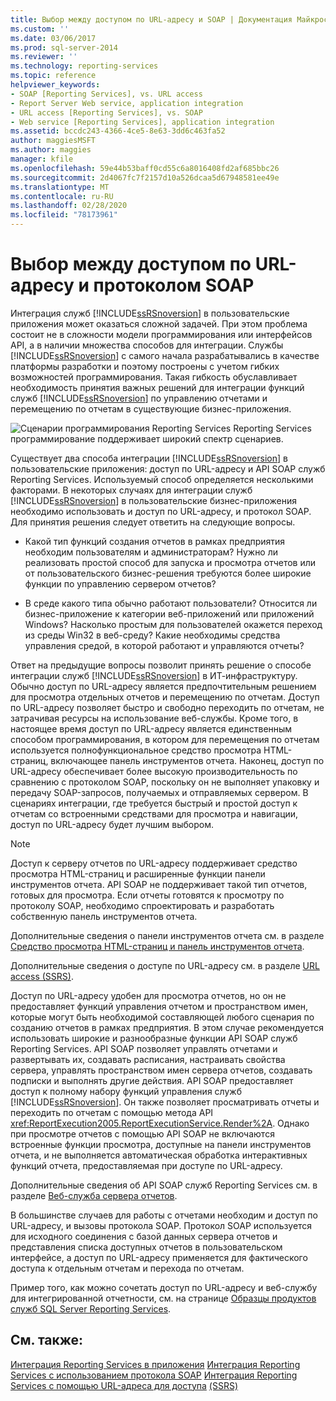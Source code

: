 ```yaml
---
title: Выбор между доступом по URL-адресу и SOAP | Документация Майкрософт
ms.custom: ''
ms.date: 03/06/2017
ms.prod: sql-server-2014
ms.reviewer: ''
ms.technology: reporting-services
ms.topic: reference
helpviewer_keywords:
- SOAP [Reporting Services], vs. URL access
- Report Server Web service, application integration
- URL access [Reporting Services], vs. SOAP
- Web service [Reporting Services], application integration
ms.assetid: bccdc243-4366-4ce5-8e63-3dd6c463fa52
author: maggiesMSFT
ms.author: maggies
manager: kfile
ms.openlocfilehash: 59e44b53baff0cd55c6a8016408fd2af685bbc26
ms.sourcegitcommit: 2d4067fc7f2157d10a526dcaa5d67948581ee49e
ms.translationtype: MT
ms.contentlocale: ru-RU
ms.lasthandoff: 02/28/2020
ms.locfileid: "78173961"
---
```

# <a name="choosing-between-url-access-and-soap"></a>Выбор между доступом по URL-адресу и протоколом SOAP
  Интеграция служб [!INCLUDE[ssRSnoversion](../../includes/ssrsnoversion-md.md)] в пользовательские приложения может оказаться сложной задачей. При этом проблема состоит не в сложности модели программирования или интерфейсов API, а в наличии множества способов для интеграции. Службы [!INCLUDE[ssRSnoversion](../../includes/ssrsnoversion-md.md)] с самого начала разрабатывались в качестве платформы разработки и поэтому построены с учетом гибких возможностей программирования. Такая гибкость обуславливает необходимость принятия важных решений для интеграции функций служб [!INCLUDE[ssRSnoversion](../../includes/ssrsnoversion-md.md)] по управлению отчетами и перемещению по отчетам в существующие бизнес-приложения.

 ![Сценарии программирования Reporting Services](../../../2014/reporting-services/media/bk-ext-04.gif "Сценарии программирования служб Reporting Services") Reporting Services программирование поддерживает широкий спектр сценариев.

 Существует два способа интеграции [!INCLUDE[ssRSnoversion](../../includes/ssrsnoversion-md.md)] в пользовательские приложения: доступ по URL-адресу и API SOAP служб Reporting Services. Используемый способ определяется несколькими факторами. В некоторых случаях для интеграции служб [!INCLUDE[ssRSnoversion](../../includes/ssrsnoversion-md.md)] в пользовательские бизнес-приложения необходимо использовать и доступ по URL-адресу, и протокол SOAP. Для принятия решения следует ответить на следующие вопросы.

-   Какой тип функций создания отчетов в рамках предприятия необходим пользователям и администраторам? Нужно ли реализовать простой способ для запуска и просмотра отчетов или от пользовательского бизнес-решения требуются более широкие функции по управлению сервером отчетов?

-   В среде какого типа обычно работают пользователи? Относится ли бизнес-приложение к категории веб-приложений или приложений Windows? Насколько простым для пользователей окажется переход из среды Win32 в веб-среду? Какие необходимы средства управления средой, в которой работают и управляются отчеты?

 Ответ на предыдущие вопросы позволит принять решение о способе интеграции служб [!INCLUDE[ssRSnoversion](../../includes/ssrsnoversion-md.md)] в ИТ-инфраструктуру. Обычно доступ по URL-адресу является предпочтительным решением для просмотра отдельных отчетов и перемещению по отчетам. Доступ по URL-адресу позволяет быстро и свободно переходить по отчетам, не затрачивая ресурсы на использование веб-службы. Кроме того, в настоящее время доступ по URL-адресу является единственным способом программирования, в котором для перемещения по отчетам используется полнофункциональное средство просмотра HTML-страниц, включающее панель инструментов отчета. Наконец, доступ по URL-адресу обеспечивает более высокую производительность по сравнению с протоколом SOAP, поскольку он не выполняет упаковку и передачу SOAP-запросов, получаемых и отправляемых сервером. В сценариях интеграции, где требуется быстрый и простой доступ к отчетам со встроенными средствами для просмотра и навигации, доступ по URL-адресу будет лучшим выбором.

> [!NOTE]
>  Доступ к серверу отчетов по URL-адресу поддерживает средство просмотра HTML-страниц и расширенные функции панели инструментов отчета. API SOAP не поддерживает такой тип отчетов, готовых для просмотра. Если отчеты готовятся к просмотру по протоколу SOAP, необходимо спроектировать и разработать собственную панель инструментов отчета.

 Дополнительные сведения о панели инструментов отчета см. в разделе [Средство просмотра HTML-страниц и панель инструментов отчета](../html-viewer-and-the-report-toolbar.md).

 Дополнительные сведения о доступе по URL-адресу см. в разделе [URL access &#40;SSRS&#41;](../url-access-ssrs.md).

 Доступ по URL-адресу удобен для просмотра отчетов, но он не предоставляет функций управления отчетом и пространством имен, которые могут быть необходимой составляющей любого сценария по созданию отчетов в рамках предприятия. В этом случае рекомендуется использовать широкие и разнообразные функции API SOAP служб Reporting Services. API SOAP позволяет управлять отчетами и развертывать их, создавать расписания, настраивать свойства сервера, управлять пространством имен сервера отчетов, создавать подписки и выполнять другие действия. API SOAP предоставляет доступ к полному набору функций управления служб [!INCLUDE[ssRSnoversion](../../includes/ssrsnoversion-md.md)]. Он также позволяет просматривать отчеты и переходить по отчетам с помощью метода API <xref:ReportExecution2005.ReportExecutionService.Render%2A>. Однако при просмотре отчетов с помощью API SOAP не включаются встроенные функции просмотра, доступные на панели инструментов отчета, и не выполняется автоматическая обработка интерактивных функций отчета, предоставляемая при доступе по URL-адресу.

 Дополнительные сведения об API SOAP служб Reporting Services см. в разделе [Веб-служба сервера отчетов](../report-server-web-service/report-server-web-service.md).

 В большинстве случаев для работы с отчетами необходим и доступ по URL-адресу, и вызовы протокола SOAP. Протокол SOAP используется для исходного соединения с базой данных сервера отчетов и представления списка доступных отчетов в пользовательском интерфейсе, а доступ по URL-адресу применяется для фактического доступа к отдельным отчетам и перехода по отчетам.

 Пример того, как можно сочетать доступ по URL-адресу и веб-службу для интегрированной отчетности, см. на странице [Образцы продуктов служб SQL Server Reporting Services](https://go.microsoft.com/fwlink/?LinkId=177889).

## <a name="see-also"></a>См. также:
 [Интеграция Reporting Services в приложения](../../../2014/reporting-services/application-integration/integrating-reporting-services-into-applications.md) [Интеграция Reporting Services с использованием протокола SOAP](../application-integration/integrating-reporting-services-using-soap.md) [Интеграция Reporting Services с помощью URL-адреса для доступа](../application-integration/integrating-reporting-services-using-url-access.md) [&#40;SSRS&#41;](../../../2014/reporting-services/technical-reference-ssrs.md)


